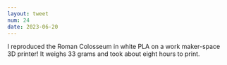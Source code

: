 ```yaml
---
layout: tweet
num: 24
date: 2023-06-20
---
```


I reproduced the Roman Colosseum in white PLA on a work maker-space 3D printer! It weighs 33 grams and took about eight hours to print.
